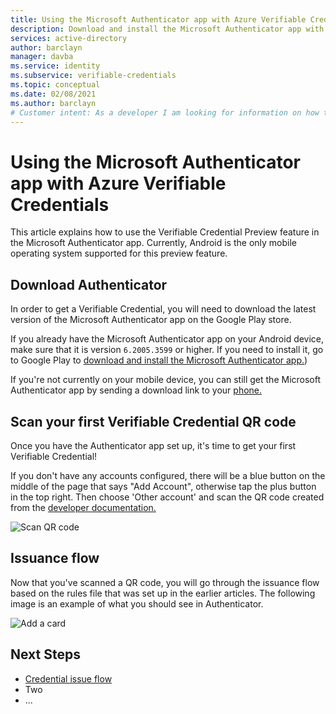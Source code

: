 ```yaml
---
title: Using the Microsoft Authenticator app with Azure Verifiable Credentials
description: Download and install the Microsoft Authenticator app with Azure Verifiable Credentials
services: active-directory
author: barclayn
manager: davba
ms.service: identity
ms.subservice: verifiable-credentials
ms.topic: conceptual
ms.date: 02/08/2021
ms.author: barclayn
# Customer intent: As a developer I am looking for information on how to enable my users to control their own information 
---
```


# Using the Microsoft Authenticator app with Azure Verifiable Credentials

This article explains how to use the Verifiable Credential Preview feature in the Microsoft Authenticator app. Currently, Android is the only mobile operating system supported for this preview feature.

## Download Authenticator

In order to get a Verifiable Credential, you will need to download the latest version of the Microsoft Authenticator app on the Google Play store.

If you already have the Microsoft Authenticator app on your Android device, make sure that it is version `6.2005.3599` or higher. If you need to install it, go to Google Play to [download and install the Microsoft Authenticator app.](https://play.google.com/store/apps/details?id=com.azure.authenticator&referrer=adjust_reftag%3DcFu2eQVkePeS5%26utm_source%3DDocs%253A%2BAAD%2Bend%2Buser%2B%2528docs.microsoft.com%2529))

If you're not currently on your mobile device, you can still get the Microsoft Authenticator app by sending a download link to your [phone.](https://www.microsoft.com/account/authenticator)

## Scan your first Verifiable Credential QR code

Once you have the Authenticator app set up, it's time to get your first Verifiable Credential!

If you don't have any accounts configured, there will be a blue button on the middle of the page that says "Add Account", otherwise tap the plus button in the top right. Then choose 'Other account' and scan the QR code created from the [developer documentation.](credential-issue-flow.md) 

![Scan QR code](/media/credential-authenticator/scan-qr.png)

## Issuance flow

Now that you've scanned a QR code, you will go through the issuance flow based on the rules file that was set up in the earlier articles. The following image is an example of what you should see in Authenticator.

![Add a card](/media/credential-authenticator/add-card.png)

## Next Steps

- [Credential issue flow](credential-issue-flow.md)
- Two
- ...
